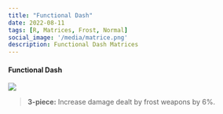 ```yaml
---
title: "Functional Dash"
date: 2022-08-11
tags: [R, Matrices, Frost, Normal]
social_image: '/media/matrice.png'
description: Functional Dash Matrices
---
```

#### Functional Dash

![](https://i.postimg.cc/7h3vmSQC/Functional-Dash-m.png)

> **3-piece:** Increase damage dealt by frost weapons by 6%.










